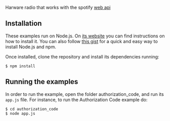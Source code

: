 Harware radio that works with the spotify [web api](https://developer.spotify.com/web-api/)

## Installation

These examples run on Node.js. On [its website](http://www.nodejs.org/download/) you can find instructions on how to install it. You can also follow [this gist](https://gist.github.com/isaacs/579814) for a quick and easy way to install Node.js and npm.

Once installed, clone the repository and install its dependencies running:

    $ npm install

## Running the examples
In order to run the example, open the folder authorization_code, and run its `app.js` file. For instance, to run the Authorization Code example do:

    $ cd authorization_code
    $ node app.js
